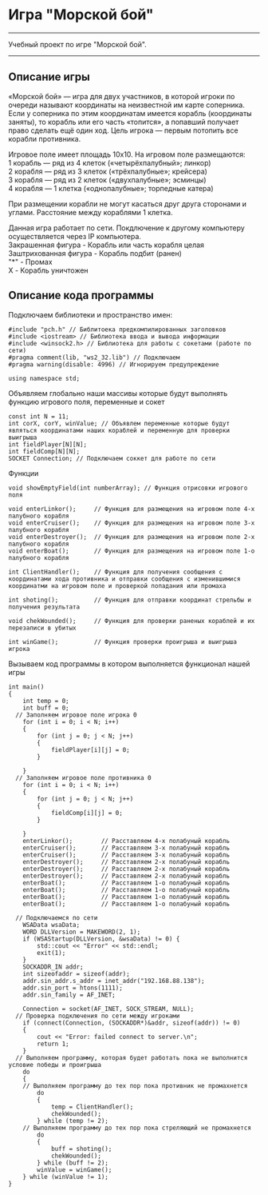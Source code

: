 # Игра "Морской бой"

***
Учебный проект по игре "Морской бой".
***

## Описание игры
«Морской бой» — игра для двух участников, в которой игроки по очереди называют координаты на неизвестной им карте соперника. Если у соперника по этим координатам имеется корабль (координаты заняты), то корабль или его часть «топится», а попавший получает право сделать ещё один ход. Цель игрока — первым потопить все корабли противника.

Игровое поле имеет площадь 10x10. На игровом поле размещаются:  
1 корабль — ряд из 4 клеток («четырёхпалубный»; линкор)  
2 корабля — ряд из 3 клеток («трёхпалубные»; крейсера)  
3 корабля — ряд из 2 клеток («двухпалубные»; эсминцы)  
4 корабля — 1 клетка («однопалубные»; торпедные катера)  

При размещении корабли не могут касаться друг друга сторонами и углами. Расстояние между кораблями 1 клетка.

Данная игра работает по сети. Покдлючение к другому компьютеру осуществляется через IP компьютера.  
Закрашенная фигура - Корабль или часть корабля целая  
Заштрихованная фигура - Корабль подбит (ранен)  
"*" - Промах  
X - Корабль уничтожен  

## Описание кода программы

Подключаем библиотеки и пространство имен:  
```
#include "pch.h" // Библитоека предкомпилированных заголовков
#include <iostream> // Библиотека ввода и вывода информации
#include <winsock2.h> // Библиотека для работы с сокетами (работе по сети)
#pragma comment(lib, "ws2_32.lib") // Подключаем 
#pragma warning(disable: 4996) // Игнорируем предупреждение

using namespace std;
```
Объявляем глобально наши массивы которые будут выполнять функцию игрового поля, переменные и сокет 
```
const int N = 11;
int corX, corY, winValue; // Объявлем переменные которые будут являться координатами наших кораблей и переменную для проверки выигрыша
int fieldPlayer[N][N];
int fieldComp[N][N];
SOCKET Connection; // Подключаем соккет для работе по сети
```
Функции 
```
void showEmptyField(int numberArray); // Функция отрисовки игрового поля

void enterLinkor();     // Функция для размещения на игровом поле 4-х палубного корабля
void enterCruiser();    // Функция для размещения на игровом поле 3-х палубного корабля
void enterDestroyer();  // Функция для размещения на игровом поле 2-х палубного корабля
void enterBoat();       // Функция для размещения на игровом поле 1-о палубного корабля

int ClientHandler();    // Функция для получения сообщения с координатами хода противника и отправки сообщения с изменившимися координатми на игровом поле и проверкой попадания или промаха

int shoting();          // Функция для отправки координат стрельбы и получения результата

void chekWounded();     // Функция для проверки раненых кораблей и их перезаписи в убитых

int winGame();          // Функция проверки проигрыша и выигрыша игрока
```
Вызываем код программы в котором выполняется функционал нашей игры
```
int main()
{
	int temp = 0;
	int buff = 0;
  // Заполняем игровое поле игрока 0
	for (int i = 0; i < N; i++)
	{
		for (int j = 0; j < N; j++)
		{
			fieldPlayer[i][j] = 0;
		}

	}
  // Заполняем игровое поле противника 0
	for (int i = 0; i < N; i++)
	{
		for (int j = 0; j < N; j++)
		{
			fieldComp[i][j] = 0;
		}

	}
	enterLinkor();        // Расставляем 4-х полабуный корабль
	enterCruiser();       // Расставляем 3-х полабуный корабль
	enterCruiser();       // Расставляем 3-х полабуный корабль
	enterDestroyer();     // Расставляем 2-х полабуный корабль
	enterDestroyer();     // Расставляем 2-х полабуный корабль
	enterDestroyer();     // Расставляем 2-х полабуный корабль
	enterBoat();          // Расставляем 1-о полабуный корабль
	enterBoat();          // Расставляем 1-о полабуный корабль
	enterBoat();          // Расставляем 1-о полабуный корабль
	enterBoat();          // Расставляем 1-о полабуный корабль

  // Подключаемся по сети
	WSAData wsaData;
	WORD DLLVersion = MAKEWORD(2, 1);
	if (WSAStartup(DLLVersion, &wsaData) != 0) {
		std::cout << "Error" << std::endl;
		exit(1);
	}
	SOCKADDR_IN addr;
	int sizeofaddr = sizeof(addr);
	addr.sin_addr.s_addr = inet_addr("192.168.88.138");
	addr.sin_port = htons(1111);
	addr.sin_family = AF_INET;

	Connection = socket(AF_INET, SOCK_STREAM, NULL);
  // Проверка подключения по сети между игроками
	if (connect(Connection, (SOCKADDR*)&addr, sizeof(addr)) != 0)
	{
		cout << "Error: failed connect to server.\n";
		return 1;
	}
  // Выполняем программу, которая будет работать пока не выполнится условие победы и проигрыша
	do
	{
    // Выполняем программу до тех пор пока противник не промахнется
		do
		{
			temp = ClientHandler();
			chekWounded();
		} while (temp != 2);
    // Выполняем программу до тех пор пока стреляющий не промахнется
		do
		{
			buff = shoting();
			chekWounded();
		} while (buff != 2);
		winValue = winGame();
	} while (winValue != 1);
}
```
